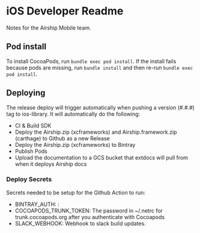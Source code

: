 # iOS Developer Readme

Notes for the Airship Mobile team.

## Pod install
To install CocoaPods, run `bundle exec pod install`. If the install fails because pods are missing, run `bundle install` and then re-run `bundle exec pod install`.

## Deploying

The release deploy will trigger automatically when pushing a version (#.#.#) tag to ios-library.
It will automatically do the following:
 - CI & Build SDK
 - Deploy the Airship.zip (xcframeworks) and Airship.framework.zip (carthage) to Github as a new Release
 - Deploy the Airship.zip (xcframeworks) to Bintray
 - Publish Pods
 - Upload the documentation to a GCS bucket that extdocs will pull from when it deploys Airship docs

### Deploy Secrets

Secrets needed to be setup for the Github Action to run:
- BINTRAY_AUTH:  <username>:<apiKey>
- COCOAPODS_TRUNK_TOKEN: The password in ~/.netrc for trunk.cocoapods.org after you authenticate with Cocoapods
- SLACK_WEBHOOK: Webhook to slack build updates.




